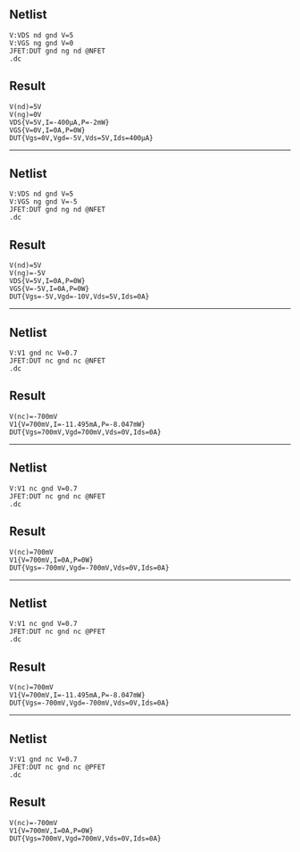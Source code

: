 ## Netlist

```text
V:VDS nd gnd V=5
V:VGS ng gnd V=0
JFET:DUT gnd ng nd @NFET
.dc
```

## Result

```text
V(nd)=5V
V(ng)=0V
VDS{V=5V,I=-400μA,P=-2mW}
VGS{V=0V,I=0A,P=0W}
DUT{Vgs=0V,Vgd=-5V,Vds=5V,Ids=400μA}
```

---

## Netlist

```text
V:VDS nd gnd V=5
V:VGS ng gnd V=-5
JFET:DUT gnd ng nd @NFET
.dc
```

## Result

```text
V(nd)=5V
V(ng)=-5V
VDS{V=5V,I=0A,P=0W}
VGS{V=-5V,I=0A,P=0W}
DUT{Vgs=-5V,Vgd=-10V,Vds=5V,Ids=0A}
```

---

## Netlist

```text
V:V1 gnd nc V=0.7
JFET:DUT nc gnd nc @NFET
.dc
```

## Result

```text
V(nc)=-700mV
V1{V=700mV,I=-11.495mA,P=-8.047mW}
DUT{Vgs=700mV,Vgd=700mV,Vds=0V,Ids=0A}
```

---

## Netlist

```text
V:V1 nc gnd V=0.7
JFET:DUT nc gnd nc @NFET
.dc
```

## Result

```text
V(nc)=700mV
V1{V=700mV,I=0A,P=0W}
DUT{Vgs=-700mV,Vgd=-700mV,Vds=0V,Ids=0A}
```

---

## Netlist

```text
V:V1 nc gnd V=0.7
JFET:DUT nc gnd nc @PFET
.dc
```

## Result

```text
V(nc)=700mV
V1{V=700mV,I=-11.495mA,P=-8.047mW}
DUT{Vgs=-700mV,Vgd=-700mV,Vds=0V,Ids=0A}
```

---

## Netlist

```text
V:V1 gnd nc V=0.7
JFET:DUT nc gnd nc @PFET
.dc
```

## Result

```text
V(nc)=-700mV
V1{V=700mV,I=0A,P=0W}
DUT{Vgs=700mV,Vgd=700mV,Vds=0V,Ids=0A}
```
